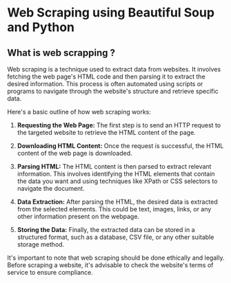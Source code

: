 # Web Scraping using Beautiful Soup and Python

## What is web scrapping ?

Web scraping is a technique used to extract data from websites. It involves fetching the web page's HTML code and then parsing it to extract the desired information. This process is often automated using scripts or programs to navigate through the website's structure and retrieve specific data.

Here's a basic outline of how web scraping works:

1. **Requesting the Web Page:** The first step is to send an HTTP request to the targeted website to retrieve the HTML content of the page.

2. **Downloading HTML Content:** Once the request is successful, the HTML content of the web page is downloaded.

3. **Parsing HTML:** The HTML content is then parsed to extract relevant information. This involves identifying the HTML elements that contain the data you want and using techniques like XPath or CSS selectors to navigate the document.

4. **Data Extraction:** After parsing the HTML, the desired data is extracted from the selected elements. This could be text, images, links, or any other information present on the webpage.

5. **Storing the Data:** Finally, the extracted data can be stored in a structured format, such as a database, CSV file, or any other suitable storage method.

It's important to note that web scraping should be done ethically and legally. Before scraping a website, it's advisable to check the website's terms of service to ensure compliance.
